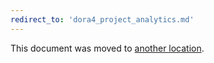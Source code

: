 ```yaml
---
redirect_to: 'dora4_project_analytics.md'
---
```


This document was moved to [another location](dora4_project_analytics.md).

<!-- This redirect file can be deleted after <2021-04-25>. -->
<!-- Before deletion, see: https://docs.gitlab.com/ee/development/documentation/#move-or-rename-a-page -->
